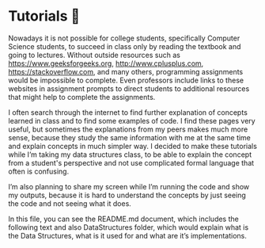 # Tutorials :trident:

 Nowadays it is not possible for college students, specifically Computer Science students, to succeed in class only by reading the textbook and going to lectures. Without outside resources such as https://www.geeksforgeeks.org, http://www.cplusplus.com, https://stackoverflow.com, and many others, programming assignments would be impossible to complete. Even professors include links to these websites in assignment prompts to direct students to additional resources that might help to complete the assignments. 
 
 I often search through the internet to find further explanation of concepts learned in class and to find some examples of code. I find these pages very useful, but sometimes the explanations from my peers makes much more sense, because they study the same information with me at the same time and explain concepts in much simpler way. I decided to make these tutorials while I’m taking my data structures class, to be able to explain the concept from a student's perspective and not use complicated formal language that often is confusing.
 
I’m also planning to share my screen while I’m running the code and show my outputs, because it is hard to understand the concepts by just seeing the code and not seeing what it does. 

In this file, you can see the README.md document, which includes the following text and also DataStructures folder, which would explain what is the Data Structures, what is it used for and what are it’s implementations.
